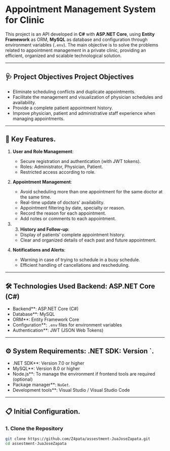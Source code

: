 # Appointment Management System for Clinic

This project is an API developed in **C#** with **ASP.NET Core**, using **Entity Framework** as ORM, **MySQL** as database and configuration through environment variables (`.env`). The main objective is to solve the problems related to appointment management in a private clinic, providing an efficient, organized and scalable technological solution.

---

## 🩺 **Project Objectives** **Project Objectives**
- Eliminate scheduling conflicts and duplicate appointments.
- Facilitate the management and visualization of physician schedules and availability.
- Provide a complete patient appointment history.
- Improve physician, patient and administrative staff experience when managing appointments.

---

## 🚀 **Key Features**.
1. **User and Role Management**:
   - Secure registration and authentication (with JWT tokens).
   - Roles: Administrator, Physician, Patient.
   - Restricted access according to role.

2. **Appointment Management**:
   - Avoid scheduling more than one appointment for the same doctor at the same time.
   - Real-time update of doctors' availability.
   - Appointment filtering by date, specialty or reason.
   - Record the reason for each appointment.
   - Add notes or comments to each appointment.
3. 3. **History and Follow-up**:
   - Display of patients' complete appointment history.
   - Clear and organized details of each past and future appointment.

4. **Notifications and Alerts**:
   - Warning in case of trying to schedule in a busy schedule.
   - Efficient handling of cancellations and rescheduling.

---

## 🛠️ **Technologies Used** **Backend**: ASP.NET Core (C#)
- Backend**: ASP.NET Core (C#)
- Database**: MySQL
- ORM**: Entity Framework Core
- Configuration**: `.env` files for environment variables
- Authentication**: JWT (JSON Web Tokens)

---

## ⚙️ **System Requirements**: **.NET SDK**: Version `.
- .NET SDK**: Version 7.0 or higher
- MySQL**: Version 8.0 or higher
- Node.js**: To manage the environment if frontend tools are required (optional)
- Package manager**: `NuGet`.
- Development tools**: Visual Studio / Visual Studio Code

---

## 📋 **Initial Configuration**.
### 1. Clone the Repository
````bash
git clone https://github.com/Z4pata/assestment-JuaJoseZapata.git
cd assestment-JuaJoseZapata
